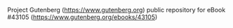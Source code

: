 Project Gutenberg (https://www.gutenberg.org) public repository for eBook #43105 (https://www.gutenberg.org/ebooks/43105)

